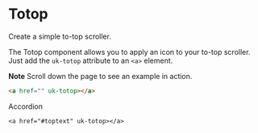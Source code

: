 # Totop

<p id="toptext" class="uk-text-lead">Create a simple to-top scroller.</p>

The Totop component allows you to apply an icon to your to-top scroller. Just add the `uk-totop` attribute to an `<a>` element.

**Note** Scroll down the page to see an example in action.

```html
<a href="" uk-totop></a>
```

<div class="uk-height-viewport">
</div>


<router-link tag="div" to="alert#javascript-options"><a>Accordion</a></router-link>

```example
<a href="#toptext" uk-totop></a>
```